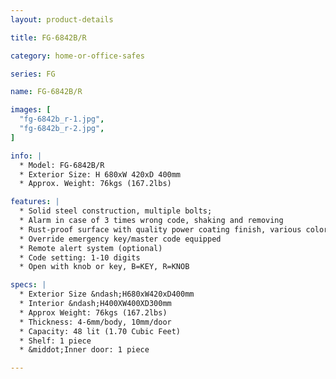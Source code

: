 ```yaml
---
layout: product-details

title: FG-6842B/R

category: home-or-office-safes

series: FG

name: FG-6842B/R

images: [
  "fg-6842b_r-1.jpg",
  "fg-6842b_r-2.jpg",
]

info: |
  * Model: FG-6842B/R
  * Exterior Size: H 680xW 420xD 400mm
  * Approx. Weight: 76kgs (167.2lbs)

features: |
  * Solid steel construction, multiple bolts;
  * Alarm in case of 3 times wrong code, shaking and removing
  * Rust-proof surface with quality power coating finish, various colors available
  * Override emergency key/master code equipped
  * Remote alert system (optional)
  * Code setting: 1-10 digits
  * Open with knob or key, B=KEY, R=KNOB

specs: |
  * Exterior Size &ndash;H680xW420xD400mm
  * Interior &ndash;H400XW400XD300mm
  * Approx Weight: 76kgs (167.2lbs)
  * Thickness: 4-6mm/body, 10mm/door
  * Capacity: 48 lit (1.70 Cubic Feet)
  * Shelf: 1 piece
  * &middot;Inner door: 1 piece

---
```



